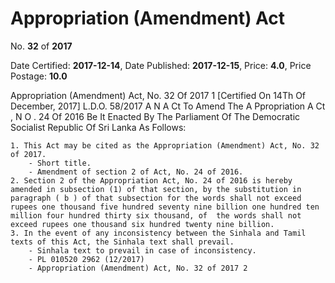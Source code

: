 # Appropriation (Amendment) Act

No. **32** of **2017**

Date Certified: **2017-12-14**, Date Published: **2017-12-15**, Price: **4.0**, Price Postage: **10.0**

Appropriation (Amendment) Act, No. 32 Of 2017 1
[Certified On 14Th Of December, 2017]
L.D.O. 58/2017
A N  A Ct   To   Amend   The  A Ppropriation  A Ct , N O . 24  Of  2016
Be It Enacted By The Parliament Of The Democratic Socialist Republic Of Sri Lanka  As Follows:

    1. This Act may be cited as the Appropriation (Amendment) Act, No. 32 of 2017.
        - Short title.
        - Amendment of section 2 of Act, No. 24 of 2016.
    2. Section 2 of the Appropriation Act, No. 24 of 2016 is hereby amended in subsection (1) of that section, by the substitution in paragraph ( b ) of that subsection for the words shall not exceed rupees one thousand five hundred seventy nine billion one hundred ten million four hundred thirty six thousand, of  the words shall not exceed rupees one thousand six hundred twenty nine billion.
    3. In the event of any inconsistency between the Sinhala and Tamil texts of this Act, the Sinhala text shall prevail.
        - Sinhala text to prevail in case of inconsistency.
        - PL 010520 2962 (12/2017)
        - Appropriation (Amendment) Act, No. 32 of 2017 2

